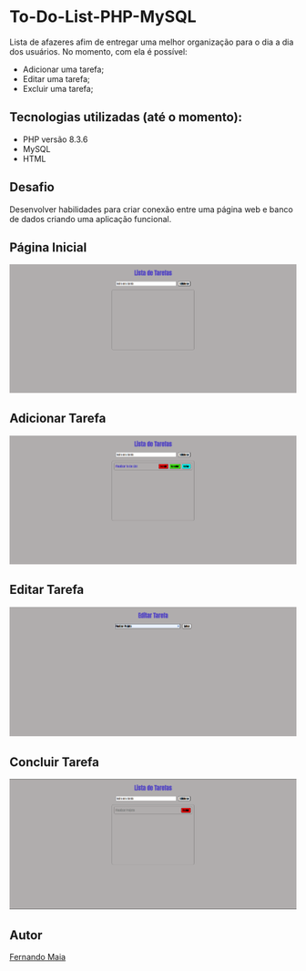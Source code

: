 # To-Do-List-PHP-MySQL

Lista de afazeres afim de entregar uma melhor organização para o dia a dia dos usuários. No momento, com ela é possível: 

* Adicionar uma tarefa;
* Editar uma tarefa;
* Excluir uma tarefa;

## Tecnologias utilizadas (até o momento):
* PHP versão 8.3.6
* MySQL
* HTML

## Desafio
Desenvolver habilidades para criar conexão entre uma página web e banco de dados criando uma aplicação funcional.

## Página Inicial
![Index](img/index.png)

## Adicionar Tarefa
![Adicionar](img/task.png)

## Editar Tarefa
![Editar](img/edit-task.png)

## Concluir Tarefa
![Concluir](img/done-task.png)  


## Autor
[Fernando Maia](https://github.com/fersmaia10)
